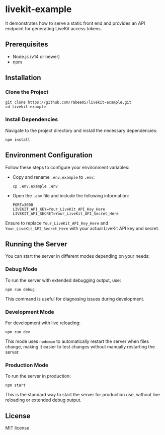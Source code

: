 # livekit-example

It demonstrates how to serve a static front end and provides an API endpoint for generating LiveKit access tokens.

## Prerequisites

- Node.js (v14 or newer)
- npm

## Installation

### Clone the Project

```
git clone https://github.com/rabee05/livekit-example.git
cd livekit-example
```

### Install Dependencies

Navigate to the project directory and install the necessary dependencies:

```
npm install
```

## Environment Configuration

Follow these steps to configure your environment variables:

- Copy and rename `.env.example` to `.env`:
  ```
  cp .env.example .env
  ```
- Open the `.env` file and include the following information:
  ```
  PORT=3000
  LIVEKIT_API_KEY=Your_LiveKit_API_Key_Here
  LIVEKIT_API_SECRET=Your_LiveKit_API_Secret_Here
  ```

Ensure to replace `Your_LiveKit_API_Key_Here` and `Your_LiveKit_API_Secret_Here` with your actual LiveKit API key and secret.

## Running the Server

You can start the server in different modes depending on your needs:

### Debug Mode

To run the server with extended debugging output, use:

```
npm run debug
```

This command is useful for diagnosing issues during development.

### Development Mode

For development with live reloading:

```
npm run dev
```

This mode uses `nodemon` to automatically restart the server when files change, making it easier to test changes without manually restarting the server.

### Production Mode

To run the server in production:

```
npm start
```

This is the standard way to start the server for production use, without live reloading or extended debug output.

## License

MIT license
